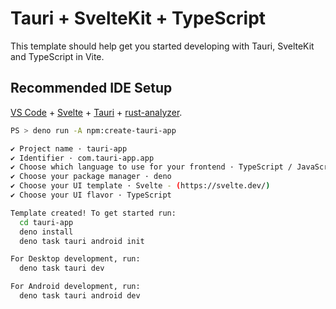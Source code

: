 # Tauri + SvelteKit + TypeScript

This template should help get you started developing with Tauri, SvelteKit and TypeScript in Vite.

## Recommended IDE Setup

[VS Code](https://code.visualstudio.com/) + [Svelte](https://marketplace.visualstudio.com/items?itemName=svelte.svelte-vscode) + [Tauri](https://marketplace.visualstudio.com/items?itemName=tauri-apps.tauri-vscode) + [rust-analyzer](https://marketplace.visualstudio.com/items?itemName=rust-lang.rust-analyzer).

```bash
PS > deno run -A npm:create-tauri-app

✔ Project name · tauri-app
✔ Identifier · com.tauri-app.app
✔ Choose which language to use for your frontend · TypeScript / JavaScript - (pnpm, yarn, npm, deno, bun)
✔ Choose your package manager · deno
✔ Choose your UI template · Svelte - (https://svelte.dev/)
✔ Choose your UI flavor · TypeScript

Template created! To get started run:
  cd tauri-app
  deno install
  deno task tauri android init

For Desktop development, run: 
  deno task tauri dev

For Android development, run:
  deno task tauri android dev
```
